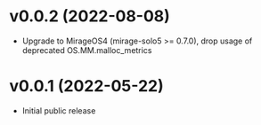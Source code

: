 # v0.0.2 (2022-08-08)

* Upgrade to MirageOS4 (mirage-solo5 >= 0.7.0), drop usage of deprecated
  OS.MM.malloc_metrics

# v0.0.1 (2022-05-22)

* Initial public release
